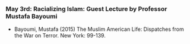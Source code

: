 ### May 3rd: Racializing Islam: Guest Lecture by Professor Mustafa Bayoumi

- Bayoumi, Mustafa (2015) The Muslim American Life: Dispatches from the War on Terror. New York:  99-139.
